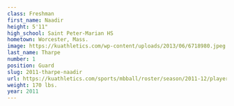 ```yaml
---
class: Freshman
first_name: Naadir
height: 5'11"
high_school: Saint Peter-Marian HS
hometown: Worcester, Mass.
image: https://kuathletics.com/wp-content/uploads/2013/06/6718980.jpeg
last_name: Tharpe
number: 1
position: Guard
slug: 2011-tharpe-naadir
url: https://kuathletics.com/sports/mbball/roster/season/2011-12/player/naadir-tharpe/
weight: 170 lbs.
year: 2011
---
```

